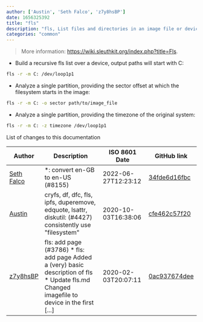 ```yaml
---
author: ['Austin', 'Seth Falco', 'z7y8hsBP']
date: 1656325392
title: "fls"
description: "fls, List files and directories in an image file or device."
categories: "common"
---
```

> More information: <https://wiki.sleuthkit.org/index.php?title=Fls>.

- Build a recursive fls list over a device, output paths will start with C:

```bash
fls -r -m C: /dev/loop1p1
```

- Analyze a single partition, providing the sector offset at which the filesystem starts in the image:

```bash
fls -r -m C: -o sector path/to/image_file
```

- Analyze a single partition, providing the timezone of the original system:

```bash
fls -r -m C: -z timezone /dev/loop1p1
```
List of changes to this documentation


Author | Description | ISO 8601 Date | GitHub link
------|-----|-----|-----
[Seth Falco](mailto:seth@falco.fun) | *: convert en-GB to en-US (#8155) | 2022-06-27T12:23:12 | [34fde6d16fbc](https://github.com/tldr-pages/tldr/commit/34fde6d16fbc0a3c45fff5903f0fc2597547b1bb)
[Austin](mailto:Hoi15A@users.noreply.github.com) | cryfs, df, dfc, fls, ipfs, duperemove, edquote, lsattr, diskutil: (#4427) consistently use "filesystem" | 2020-10-03T16:38:06 | [cfe462c57f20](https://github.com/tldr-pages/tldr/commit/cfe462c57f20c344dad34717378c442dc32cadc2)
[z7y8hsBP](mailto:51470766+z7y8hsBP@users.noreply.github.com) | fls: add page (#3786) * fls: add page Added a (very) basic description of fls * Update fls.md Changed imagefile to device in the first [...] | 2020-02-03T20:07:11 | [0ac937674dee](https://github.com/tldr-pages/tldr/commit/0ac937674dee1f4281a00de9373fce093b864a7f)

